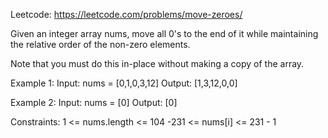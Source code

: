 Leetcode: https://leetcode.com/problems/move-zeroes/

Given an integer array nums, move all 0's to the end of it while maintaining the relative order of the non-zero elements.

Note that you must do this in-place without making a copy of the array.

 

Example 1:
Input: nums = [0,1,0,3,12]
Output: [1,3,12,0,0]

Example 2:
Input: nums = [0]
Output: [0]
 

Constraints:
1 <= nums.length <= 104
-231 <= nums[i] <= 231 - 1

